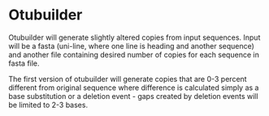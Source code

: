 # Otubuilder

Otubuilder will generate slightly altered copies from input sequences.
Input will be a fasta (uni-line, where one line is heading and another sequence)
and another file containing desired number of copies for each sequence in fasta file.

The first version of otubuilder will generate copies that are 0-3 percent different
from original sequence where difference is calculated simply as a base substitution or
a deletion event - gaps created by deletion events will be limited to 2-3 bases.





